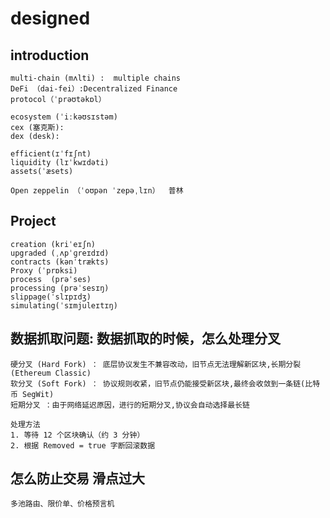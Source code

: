 # designed

## introduction
```
multi-chain (mʌlti) :  multiple chains  
DeFi （dai-fei）:Decentralized Finance
protocol（ˈprəʊtəkɒl）

ecosystem (ˈiːkəʊsɪstəm)
cex (塞克斯):
dex (desk): 

efficient(ɪˈfɪʃnt)
liquidity (lɪˈkwɪdəti)
assets(ˈæsets)

Open zeppelin （ˈoʊpən ˈzepəˌlɪn）  普林

```

## Project
```
creation (kriˈeɪʃn)
upgraded (ˌʌpˈɡreɪdɪd)
contracts (kənˈtrækts)
Proxy (ˈprɒksi)
process  (prəˈses)
processing (prəˈsesɪŋ)
slippage(ˈslɪpɪdʒ)
simulating(ˈsɪmjuleɪtɪŋ)
```

## 数据抓取问题: 数据抓取的时候，怎么处理分叉
```
硬分叉 (Hard Fork) ： 底层协议发生不兼容改动，旧节点无法理解新区块,长期分裂(Ethereum Classic)
软分叉 (Soft Fork) ： 协议规则收紧，旧节点仍能接受新区块,最终会收敛到一条链(比特币 SegWit)
短期分叉 ：由于网络延迟原因，进行的短期分叉,协议会自动选择最长链

处理方法
1. 等待 12 个区块确认（约 3 分钟）
2. 根据 Removed = true 字断回滚数据
```

## 怎么防止交易 滑点过大
```
多池路由、限价单、价格预言机
```

